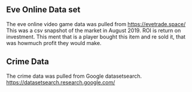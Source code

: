 ## Eve Online Data set
The eve online video game data was pulled from https://evetrade.space/
This was a csv snapshot of the market in August 2019.
ROI is return on investment. This ment that is a player bought this item and re sold it, that was howmuch profit they would make.

## Crime Data
The crime data was pulled from Google datasetsearch. 
https://datasetsearch.research.google.com/
